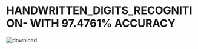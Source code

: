 # HANDWRITTEN_DIGITS_RECOGNITION- WITH 97.4761% ACCURACY

![download](https://user-images.githubusercontent.com/61268484/85025443-59087980-b102-11ea-91cd-f3ba71d7de31.png)
